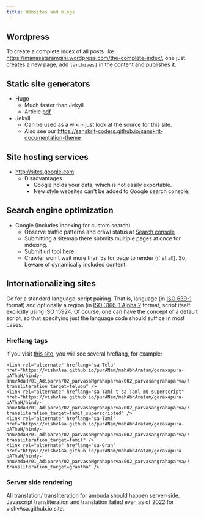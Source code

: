 ```yaml
---
title: Websites and blogs
---
```


## Wordpress
To create a complete index of all posts like https://manasataramgini.wordpress.com/the-complete-index/, one just creates a new page, add `[archives]` in the content and publishes it.


## Static site generators
- Hugo
  - Much faster than Jekyll
  - Article [pdf](/content/intro2022/indic-site-framework.pdf)
- Jekyll
  - Can be used as a wiki - just look at the source for this site.
  - Also see our <https://sanskrit-coders.github.io/sanskrit-documentation-theme>


## Site hosting services
- <http://sites.google.com>
  - Disadvantages
    - Google holds your data, which is not easily exportable.
    - New style websites can't be added to Google search console.

## Search engine optimization
- Google (Includes indexing for custom search)
  - Observe traffic patterns and crawl status at [Search console](https://www.google.com/webmasters/tools)
  - Submitting a sitemap there submits multiple pages at once for indexing.
  - Submit url tool [here](https://www.google.com/webmasters/tools/submit-url).
  - Crawler won't wait more than 5s for page to render (if at all). So, beware of dynamically included content.
  
## Internationalizing sites
Go for a standard language-script pairing. That is, language (in [ISO 639-1](https://en.wikipedia.org/wiki/List_of_ISO_639-1_codes) format) and optionally a region (in [ISO 3166-1 Alpha 2](https://en.wikipedia.org/wiki/ISO_3166-1_alpha-2) format, script itself explicitly using [ISO 15924](https://unicode.org/iso15924/iso15924-codes.html). Of course, one can have the concept of a default script, so that specifying just the language code should suffice in most cases.

### Hreflang tags
if you visit [this site](https://vishvasa.github.io/purANam/mahAbhAratam/goraxapura-pAThaH/hindy-anuvAdaH/01_Adiparva/02_parvasaMgrahaparva/002_parvasangrahaparva/), you will see several hreflang, for example:

```
<link rel="alternate" hreflang="sa-Telu" href="https://vishvAsa.github.io/purANam/mahAbhAratam/goraxapura-pAThaH/hindy-anuvAdaH/01_Adiparva/02_parvasaMgrahaparva/002_parvasangrahaparva/?transliteration_target=telugu" />
<link rel="alternate" hreflang="sa-Taml-t-sa-Taml-m0-superscript" href="https://vishvAsa.github.io/purANam/mahAbhAratam/goraxapura-pAThaH/hindy-anuvAdaH/01_Adiparva/02_parvasaMgrahaparva/002_parvasangrahaparva/?transliteration_target=tamil_superscripted" />
<link rel="alternate" hreflang="sa-Taml" href="https://vishvAsa.github.io/purANam/mahAbhAratam/goraxapura-pAThaH/hindy-anuvAdaH/01_Adiparva/02_parvasaMgrahaparva/002_parvasangrahaparva/?transliteration_target=tamil" />
<link rel="alternate" hreflang="sa-Gran" href="https://vishvAsa.github.io/purANam/mahAbhAratam/goraxapura-pAThaH/hindy-anuvAdaH/01_Adiparva/02_parvasaMgrahaparva/002_parvasangrahaparva/?transliteration_target=grantha" />
```

### Server side rendering
All translation/ transliteration for ambuda should happen server-side. Javascript transliteration and translation failed even as of 2022 for vishvAsa.github.io site.